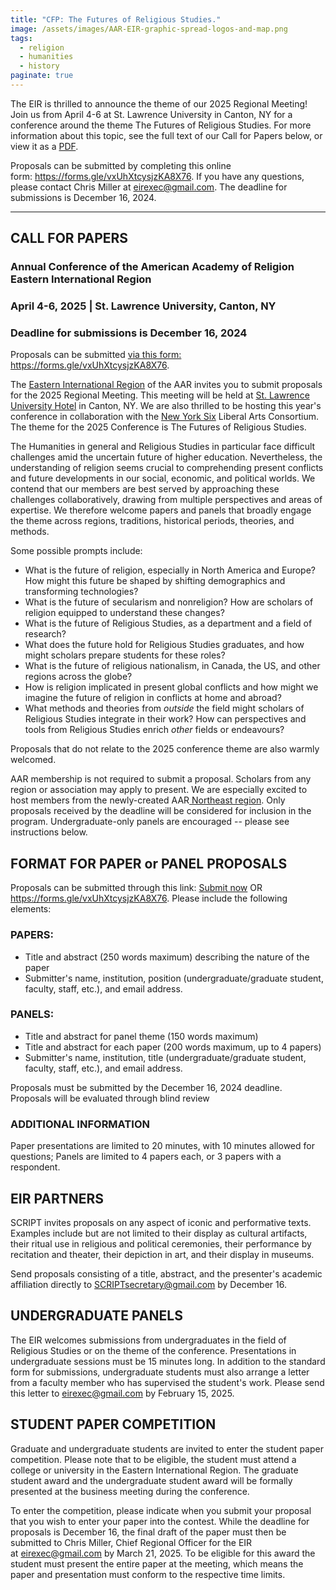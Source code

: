 ```yaml
---
title: "CFP: The Futures of Religious Studies."
image: /assets/images/AAR-EIR-graphic-spread-logos-and-map.png
tags:
  - religion
  - humanities
  - history
paginate: true   
---
```

The EIR is thrilled to announce the theme of our 2025 Regional Meeting! Join us from April 4-6 at St. Lawrence University in Canton, NY for a conference around the theme The Futures of Religious Studies. For more information about this topic, see the full text of our Call for Papers below, or view it as a [PDF](https://eiraar.org/images/PDFs/CFP%20EIR%20St%20Lawrence%202025.pdf).

Proposals can be submitted by completing this online form: <https://forms.gle/vxUhXtcysjzKA8X76>. If you have any questions, please contact Chris Miller at [](mailto:eirexec@gmail.com.)<eirexec@gmail.com>. The deadline for submissions is December 16, 2024.

* * * 

## CALL FOR PAPERS
### Annual Conference of the American Academy of Religion Eastern International Region

### April 4-6, 2025 | St. Lawrence University, Canton, NY

### Deadline for submissions is December 16, 2024

Proposals can be submitted [via this form:](https://forms.gle/vxUhXtcysjzKA8X76)
<https://forms.gle/vxUhXtcysjzKA8X76>. 

The [Eastern International Region](https://eiraar.org/) of the AAR invites you to submit proposals for the 2025 Regional Meeting. This meeting will be held at [St. Lawrence University Hotel](https://staystlawrence.com/) in Canton, NY. We are also thrilled to be hosting this year's conference in collaboration with the [New York Six](https://newyork6.org/) Liberal Arts Consortium. The theme for the 2025 Conference is The Futures of Religious Studies. 

The Humanities in general and Religious Studies in particular face difficult challenges amid the uncertain future of higher education. Nevertheless, the understanding of religion seems crucial to comprehending present conflicts and future developments in our social, economic, and political worlds. We contend that our members are best served by approaching these challenges collaboratively, drawing from multiple perspectives and areas of expertise. We therefore welcome papers and panels that broadly engage the theme across regions, traditions, historical periods, theories, and methods.

Some possible prompts include:

-   What is the future of religion, especially in North America and Europe? How might this future be shaped by shifting demographics and transforming technologies?
-   What is the future of secularism and nonreligion? How are scholars of religion equipped to understand these changes?
-   What is the future of Religious Studies, as a department and a field of research?
-   What does the future hold for Religious Studies graduates, and how might scholars prepare students for these roles?
-   What is the future of religious nationalism, in Canada, the US, and other regions across the globe?
-   How is religion implicated in present global conflicts and how might we imagine the future of religion in conflicts at home and abroad?
-   What methods and theories from *outside* the field might scholars of Religious Studies integrate in their work? How can perspectives and tools from Religious Studies enrich *other* fields or endeavours?

Proposals that do not relate to the 2025 conference theme are also warmly welcomed.

AAR membership is not required to submit a proposal. Scholars from any region or association may apply to present. We are especially excited to host members from the newly-created AAR[ Northeast region](https://www.aar-ne.org/). Only proposals received by the deadline will be considered for inclusion in the program. Undergraduate-only panels are encouraged -- please see instructions below.

## FORMAT FOR PAPER or PANEL PROPOSALS

Proposals can be submitted through this link: [Submit now](https://forms.gle/vxUhXtcysjzKA8X76) OR <https://forms.gle/vxUhXtcysjzKA8X76>. Please include the following elements:

### PAPERS:

-   Title and abstract (250 words maximum) describing the nature of the paper
-   Submitter's name, institution, position (undergraduate/graduate student, faculty, staff, etc.), and email address.

### PANELS:

-   Title and abstract for panel theme (150 words maximum)
-   Title and abstract for each paper (200 words maximum, up to 4 papers)
-   Submitter's name, institution, title (undergraduate/graduate student, faculty, staff, etc.), and email address.

Proposals must be submitted by the December 16, 2024 deadline. Proposals will be evaluated through blind review

### ADDITIONAL INFORMATION

Paper presentations are limited to 20 minutes, with 10 minutes allowed for questions; Panels are limited to 4 papers each, or 3 papers with a respondent.

## EIR PARTNERS

SCRIPT invites proposals on any aspect of iconic and performative texts. Examples include but are not limited to their display as cultural artifacts, their ritual use in religious and political ceremonies, their performance by recitation and theater, their depiction in art, and their display in museums.

Send proposals consisting of a title, abstract, and the presenter's academic affiliation directly to [](mailto:SCRIPTsecretary@gmail.com)<SCRIPTsecretary@gmail.com> by December 16.

## UNDERGRADUATE PANELS

The EIR welcomes submissions from undergraduates in the field of Religious Studies or on the theme of the conference. Presentations in undergraduate sessions must be 15 minutes long. In addition to the standard form for submissions, undergraduate students must also arrange a letter from a faculty member who has supervised the student's work. Please send this letter to <eirexec@gmail.com> by February 15, 2025.

## STUDENT PAPER COMPETITION

Graduate and undergraduate students are invited to enter the student paper competition. Please note that to be eligible, the student must attend a college or university in the Eastern International Region. The graduate student award and the undergraduate student award will be formally presented at the business meeting during the conference.

To enter the competition, please indicate when you submit your proposal that you wish to enter your paper into the contest. While the deadline for proposals is December 16, the final draft of the paper must then be submitted to Chris Miller, Chief Regional Officer for the EIR at <eirexec@gmail.com> by March 21, 2025. To be eligible for this award the student must present the entire paper at the meeting, which means the paper and presentation must conform to the respective time limits.
